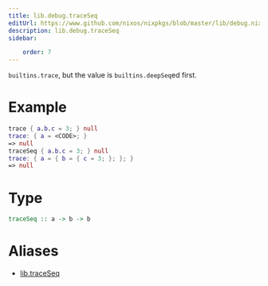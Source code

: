 ```yaml
---
title: lib.debug.traceSeq
editUrl: https://www.github.com/nixos/nixpkgs/blob/master/lib/debug.nix#L126C5
description: lib.debug.traceSeq
sidebar:

    order: 7
---
```


`builtins.trace`, but the value is `builtins.deepSeq`ed first.

# Example

```nix
trace { a.b.c = 3; } null
trace: { a = <CODE>; }
=> null
traceSeq { a.b.c = 3; } null
trace: { a = { b = { c = 3; }; }; }
=> null
```

# Type

```haskell
traceSeq :: a -> b -> b
```


# Aliases

- [lib.traceSeq](/nix-doc-comments/reference/lib/lib-traceSeq)


